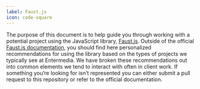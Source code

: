 ```yaml
---
label: Faust.js
icon: code-square
---
```


The purpose of this document is to help guide you through working with a potential project using the JavaScript library, [Faust.js](https://faustjs.org/). Outside of the official [Faust.js documentation](https://faustjs.org/docs), you should find here personalized recommendations for using the library based on the types of projects we typically see at Entermedia. We have broken these recommendations out into common elements we tend to interact with often in client work. If something you’re looking for isn’t represented you can either submit a pull request to this repository or refer to the official documentation.

